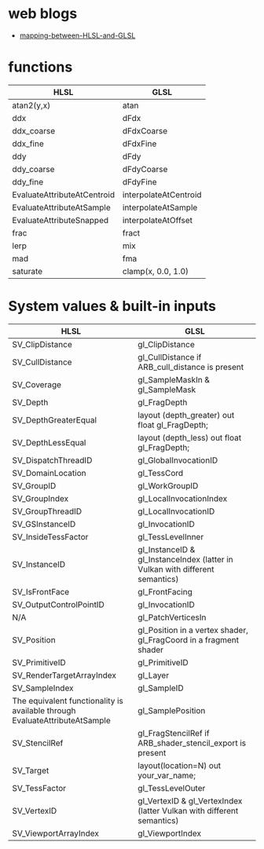 
# web blogs
- [mapping-between-HLSL-and-GLSL](https://anteru.net/blog/2016/mapping-between-HLSL-and-GLSL/)


# functions
| HLSL                        | GLSL                  |
| --------------------------- | --------------------- |
| atan2(y,x)                  | atan                  |
| ddx                         | dFdx                  |
| ddx_coarse                  | dFdxCoarse            |
| ddx_fine                    | dFdxFine              |
| ddy                         | dFdy                  |
| ddy_coarse                  | dFdyCoarse            |
| ddy_fine                    | dFdyFine              |
| EvaluateAttributeAtCentroid | interpolateAtCentroid |
| EvaluateAttributeAtSample   | interpolateAtSample   |
| EvaluateAttributeSnapped    | interpolateAtOffset   |
| frac                        | fract                 |
| lerp                        | mix                   |
| mad                         | fma                   |
| saturate                    | clamp(x, 0.0, 1.0)    |



# System values & built-in inputs
| HLSL	|GLSL|
|---|---|
| SV_ClipDistance| gl_ClipDistance|
| SV_CullDistance| gl_CullDistance if ARB_cull_distance is present|
| SV_Coverage| gl_SampleMaskIn & gl_SampleMask|
| SV_Depth| gl_FragDepth|
| SV_DepthGreaterEqual	| layout (depth_greater) out float gl_FragDepth;|
| SV_DepthLessEqual	| layout (depth_less) out float gl_FragDepth;|
| SV_DispatchThreadID| gl_GlobalInvocationID|
| SV_DomainLocation| gl_TessCord|
| SV_GroupID| gl_WorkGroupID|
| SV_GroupIndex| gl_LocalInvocationIndex|
| SV_GroupThreadID| gl_LocalInvocationID|
| SV_GSInstanceID| gl_InvocationID|
| SV_InsideTessFactor| gl_TessLevelInner|
| SV_InstanceID| gl_InstanceID & gl_InstanceIndex (latter in Vulkan with different semantics)|
| SV_IsFrontFace| gl_FrontFacing|
| SV_OutputControlPointID| gl_InvocationID|
| N/A| gl_PatchVerticesIn|
| SV_Position| gl_Position in a vertex shader, gl_FragCoord in a fragment shader|
| SV_PrimitiveID| gl_PrimitiveID|
| SV_RenderTargetArrayIndex| gl_Layer|
| SV_SampleIndex| gl_SampleID|
| The equivalent functionality is available through EvaluateAttributeAtSample| gl_SamplePosition|
| SV_StencilRef| gl_FragStencilRef if ARB_shader_stencil_export is present|
| SV_Target	| layout(location=N) out your_var_name;|
| SV_TessFactor| gl_TessLevelOuter|
| SV_VertexID| gl_VertexID & gl_VertexIndex (latter Vulkan with different semantics)|
| SV_ViewportArrayIndex| gl_ViewportIndex |
